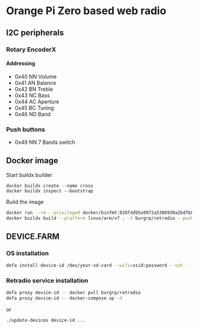 # Orange Pi Zero based web radio

## I2C peripherals

### Rotary EncoderX

#### Addressing

* 0x40 NN Volume
* 0x41 AN Balance
* 0x42 BN Treble
* 0x43 NC Bass
* 0x44 AC Aperture
* 0x45 BC Tuning
* 0x46 ND Band

### Push buttons

* 0x49 NN 7 Bands switch

## Docker image

Start buildx builder

```text
docker buildx create --name cross
docker buildx inspect --bootstrap
```

Build the image

```sh
docker run --rm --privileged docker/binfmt:820fdd95a9972a5308930a2bdfb8573dd4447ad3
docker buildx build --platform linux/arm/v7 . -t burgrp/retradio --push
```

## DEVICE.FARM

### OS installation
```sh
defa install device-id /dev/your-sd-card --wifi=ssid:password --ssh - --dto $PWD/mb-a/dto --root $PWD/mb-a/root
```

### Retradio service installation
```sh
defa proxy device-id -- docker pull burgrp/retradio
defa proxy device-id -- docker-compose up -d
```
or

```sh
./update-devices device-id ...
```